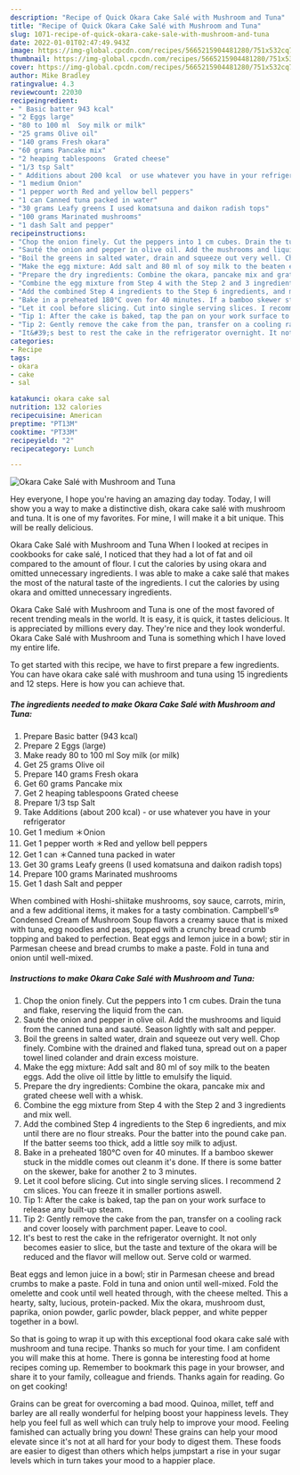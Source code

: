 ```yaml
---
description: "Recipe of Quick Okara Cake Salé with Mushroom and Tuna"
title: "Recipe of Quick Okara Cake Salé with Mushroom and Tuna"
slug: 1071-recipe-of-quick-okara-cake-sale-with-mushroom-and-tuna
date: 2022-01-01T02:47:49.943Z
image: https://img-global.cpcdn.com/recipes/5665215904481280/751x532cq70/okara-cake-sale-with-mushroom-and-tuna-recipe-main-photo.jpg
thumbnail: https://img-global.cpcdn.com/recipes/5665215904481280/751x532cq70/okara-cake-sale-with-mushroom-and-tuna-recipe-main-photo.jpg
cover: https://img-global.cpcdn.com/recipes/5665215904481280/751x532cq70/okara-cake-sale-with-mushroom-and-tuna-recipe-main-photo.jpg
author: Mike Bradley
ratingvalue: 4.3
reviewcount: 22030
recipeingredient:
- " Basic batter 943 kcal"
- "2 Eggs large"
- "80 to 100 ml  Soy milk or milk"
- "25 grams Olive oil"
- "140 grams Fresh okara"
- "60 grams Pancake mix"
- "2 heaping tablespoons  Grated cheese"
- "1/3 tsp Salt"
- " Additions about 200 kcal  or use whatever you have in your refrigerator"
- "1 medium Onion"
- "1 pepper worth Red and yellow bell peppers"
- "1 can Canned tuna packed in water"
- "30 grams Leafy greens I used komatsuna and daikon radish tops"
- "100 grams Marinated mushrooms"
- "1 dash Salt and pepper"
recipeinstructions:
- "Chop the onion finely. Cut the peppers into 1 cm cubes. Drain the tuna and flake, reserving the liquid from the can."
- "Sauté the onion and pepper in olive oil. Add the mushrooms and liquid from the canned tuna and sauté. Season lightly with salt and pepper."
- "Boil the greens in salted water, drain and squeeze out very well. Chop finely. Combine with the drained and flaked tuna, spread out on a paper towel lined colander and drain excess moisture."
- "Make the egg mixture: Add salt and 80 ml of soy milk to the beaten eggs. Add the olive oil little by little to emulsify the liquid."
- "Prepare the dry ingredients: Combine the okara, pancake mix and grated cheese well with a whisk."
- "Combine the egg mixture from Step 4 with the Step 2 and 3 ingredients and mix well."
- "Add the combined Step 4 ingredients to the Step 6 ingredients, and mix until there are no flour streaks. Pour the batter into the pound cake pan. If the batter seems too thick, add a little soy milk to adjust."
- "Bake in a preheated 180°C oven for 40 minutes. If a bamboo skewer stuck in the middle comes out cleanm it&#39;s done. If there is some batter on the skewer, bake for another 2 to 3 minutes."
- "Let it cool before slicing. Cut into single serving slices. I recommend 2 cm slices. You can freeze it in smaller portions aswell."
- "Tip 1: After the cake is baked, tap the pan on your work surface to release any built-up steam."
- "Tip 2: Gently remove the cake from the pan, transfer on a cooling rack and cover loosely with parchment paper. Leave to cool."
- "It&#39;s best to rest the cake in the refrigerator overnight. It not only becomes easier to slice, but the taste and texture of the okara will be reduced and the flavor will mellow out. Serve cold or warmed."
categories:
- Recipe
tags:
- okara
- cake
- sal

katakunci: okara cake sal 
nutrition: 132 calories
recipecuisine: American
preptime: "PT13M"
cooktime: "PT33M"
recipeyield: "2"
recipecategory: Lunch

---
```



![Okara Cake Salé with Mushroom and Tuna](https://img-global.cpcdn.com/recipes/5665215904481280/751x532cq70/okara-cake-sale-with-mushroom-and-tuna-recipe-main-photo.jpg)

Hey everyone, I hope you're having an amazing day today. Today, I will show you a way to make a distinctive dish, okara cake salé with mushroom and tuna. It is one of my favorites. For mine, I will make it a bit unique. This will be really delicious.

Okara Cake Salé with Mushroom and Tuna When I looked at recipes in cookbooks for cake salé, I noticed that they had a lot of fat and oil compared to the amount of flour. I cut the calories by using okara and omitted unnecessary ingredients. I was able to make a cake salé that makes the most of the natural taste of the ingredients. I cut the calories by using okara and omitted unnecessary ingredients.

Okara Cake Salé with Mushroom and Tuna is one of the most favored of recent trending meals in the world. It is easy, it is quick, it tastes delicious. It is appreciated by millions every day. They're nice and they look wonderful. Okara Cake Salé with Mushroom and Tuna is something which I have loved my entire life.


To get started with this recipe, we have to first prepare a few ingredients. You can have okara cake salé with mushroom and tuna using 15 ingredients and 12 steps. Here is how you can achieve that.

<!--inarticleads1-->

##### The ingredients needed to make Okara Cake Salé with Mushroom and Tuna:

1. Prepare  Basic batter (943 kcal)
1. Prepare 2 Eggs (large)
1. Make ready 80 to 100 ml  Soy milk (or milk)
1. Get 25 grams Olive oil
1. Prepare 140 grams Fresh okara
1. Get 60 grams Pancake mix
1. Get 2 heaping tablespoons  Grated cheese
1. Prepare 1/3 tsp Salt
1. Take  Additions (about 200 kcal) - or use whatever you have in your refrigerator
1. Get 1 medium ＊Onion
1. Get 1 pepper worth ＊Red and yellow bell peppers
1. Get 1 can ＊Canned tuna packed in water
1. Get 30 grams Leafy greens (I used komatsuna and daikon radish tops)
1. Prepare 100 grams Marinated mushrooms
1. Get 1 dash Salt and pepper


When combined with Hoshi-shiitake mushrooms, soy sauce, carrots, mirin, and a few additional items, it makes for a tasty combination. Campbell&#39;s® Condensed Cream of Mushroom Soup flavors a creamy sauce that is mixed with tuna, egg noodles and peas, topped with a crunchy bread crumb topping and baked to perfection. Beat eggs and lemon juice in a bowl; stir in Parmesan cheese and bread crumbs to make a paste. Fold in tuna and onion until well-mixed. 

<!--inarticleads2-->

##### Instructions to make Okara Cake Salé with Mushroom and Tuna:

1. Chop the onion finely. Cut the peppers into 1 cm cubes. Drain the tuna and flake, reserving the liquid from the can.
1. Sauté the onion and pepper in olive oil. Add the mushrooms and liquid from the canned tuna and sauté. Season lightly with salt and pepper.
1. Boil the greens in salted water, drain and squeeze out very well. Chop finely. Combine with the drained and flaked tuna, spread out on a paper towel lined colander and drain excess moisture.
1. Make the egg mixture: Add salt and 80 ml of soy milk to the beaten eggs. Add the olive oil little by little to emulsify the liquid.
1. Prepare the dry ingredients: Combine the okara, pancake mix and grated cheese well with a whisk.
1. Combine the egg mixture from Step 4 with the Step 2 and 3 ingredients and mix well.
1. Add the combined Step 4 ingredients to the Step 6 ingredients, and mix until there are no flour streaks. Pour the batter into the pound cake pan. If the batter seems too thick, add a little soy milk to adjust.
1. Bake in a preheated 180°C oven for 40 minutes. If a bamboo skewer stuck in the middle comes out cleanm it&#39;s done. If there is some batter on the skewer, bake for another 2 to 3 minutes.
1. Let it cool before slicing. Cut into single serving slices. I recommend 2 cm slices. You can freeze it in smaller portions aswell.
1. Tip 1: After the cake is baked, tap the pan on your work surface to release any built-up steam.
1. Tip 2: Gently remove the cake from the pan, transfer on a cooling rack and cover loosely with parchment paper. Leave to cool.
1. It&#39;s best to rest the cake in the refrigerator overnight. It not only becomes easier to slice, but the taste and texture of the okara will be reduced and the flavor will mellow out. Serve cold or warmed.


Beat eggs and lemon juice in a bowl; stir in Parmesan cheese and bread crumbs to make a paste. Fold in tuna and onion until well-mixed. Fold the omelette and cook until well heated through, with the cheese melted. This a hearty, salty, lucious, protein-packed. Mix the okara, mushroom dust, paprika, onion powder, garlic powder, black pepper, and white pepper together in a bowl. 

So that is going to wrap it up with this exceptional food okara cake salé with mushroom and tuna recipe. Thanks so much for your time. I am confident you will make this at home. There is gonna be interesting food at home recipes coming up. Remember to bookmark this page in your browser, and share it to your family, colleague and friends. Thanks again for reading. Go on get cooking!

Grains can be great for overcoming a bad mood. Quinoa, millet, teff and barley are all really wonderful for helping boost your happiness levels. They help you feel full as well which can truly help to improve your mood. Feeling famished can actually bring you down! These grains can help your mood elevate since it's not at all hard for your body to digest them. These foods are easier to digest than others which helps jumpstart a rise in your sugar levels which in turn takes your mood to a happier place.
